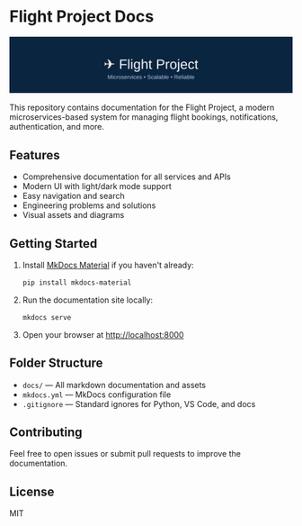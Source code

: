 # Flight Project Docs

![Flight Banner](docs/assets/banner.svg)



This repository contains documentation for the Flight Project, a modern microservices-based system for managing flight bookings, notifications, authentication, and more.

## Features
- Comprehensive documentation for all services and APIs
- Modern UI with light/dark mode support
- Easy navigation and search
- Engineering problems and solutions
- Visual assets and diagrams

## Getting Started
1. Install [MkDocs Material](https://squidfunk.github.io/mkdocs-material/) if you haven't already:
   ```sh
   pip install mkdocs-material
   ```
2. Run the documentation site locally:
   ```sh
   mkdocs serve
   ```
3. Open your browser at [http://localhost:8000](http://localhost:8000)

## Folder Structure
- `docs/` — All markdown documentation and assets
- `mkdocs.yml` — MkDocs configuration file
- `.gitignore` — Standard ignores for Python, VS Code, and docs

## Contributing
Feel free to open issues or submit pull requests to improve the documentation.

## License
MIT
